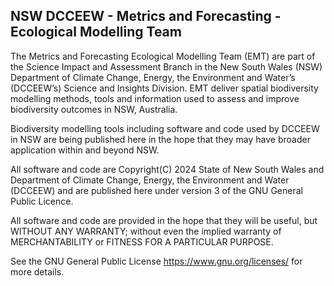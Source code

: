 ## NSW DCCEEW - Metrics and Forecasting - Ecological Modelling Team
The Metrics and Forecasting Ecological Modelling Team (EMT) are part of the Science Impact and Assessment Branch in the New South Wales (NSW) Department of Climate Change, Energy, the Environment and Water’s (DCCEEW’s) Science and Insights Division. EMT deliver spatial biodiversity modelling methods, tools and information used to assess and improve biodiversity outcomes in NSW, Australia. 

Biodiversity modelling tools including software and code used by DCCEEW in NSW are being published here in the hope that they may have broader application within and beyond NSW. 

All software and code are Copyright(C) 2024 State of New South Wales and Department of Climate Change, Energy, the Environment and Water (DCCEEW) and are published here under version 3 of the GNU General Public Licence.

All software and code are provided in the hope that they will be useful, but WITHOUT ANY WARRANTY; without even the implied warranty of MERCHANTABILITY or FITNESS FOR A PARTICULAR PURPOSE.

See the GNU General Public License https://www.gnu.org/licenses/ for more details.

<!--

**Here are some ideas to get you started:**

🙋‍♀️ A short introduction - what is your organization all about?
🌈 Contribution guidelines - how can the community get involved?
👩‍💻 Useful resources - where can the community find your docs? Is there anything else the community should know?
🍿 Fun facts - what does your team eat for breakfast?
🧙 Remember, you can do mighty things with the power of [Markdown](https://docs.github.com/github/writing-on-github/getting-started-with-writing-and-formatting-on-github/basic-writing-and-formatting-syntax)
-->
